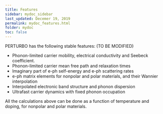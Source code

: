```yaml
---
title: Features
sidebar: mydoc_sidebar
last_updated: Decemer 19, 2019
permalink: mydoc_features.html
folder: mydoc
toc: false
---
```


<!--## Features-->

PERTURBO has the following stable features: (TO BE MODIFIED)

* Phonon-limited carrier mobility, electrical conductivity and Seebeck coefficient. 
* Phonon-limited carrier mean free path and relaxation times
* Imaginary part of e-ph self-energy and e-ph scattering rates
* e-ph matrix elements for nonpolar and polar materials, and their Wannier interpolation
* Interpolated electronic band structure and phonon dispersion
* Ultrafast carrier dynamics with fixed phonon occupation

All the calculations above can be done as a function of temperature and doping, for nonpolar and polar materials.


